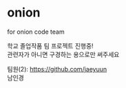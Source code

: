 # onion
for onion code team

학교 졸업작품 팀 프로젝트 진행중!   
관련자가 아니면 구경하는 용으로만 써주세요


팀원(2):
https://github.com/jaeyuun   
남인경
